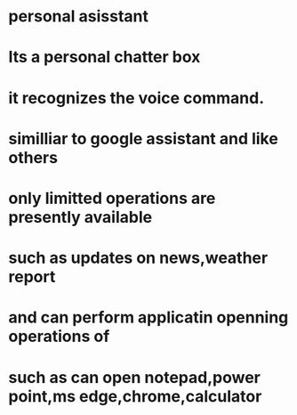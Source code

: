 # personal asisstant
# Its a personal chatter box 
# it recognizes the voice command.
# similliar to google assistant and like others
# only limitted operations are presently available
# such as updates on news,weather report
# and can perform applicatin openning operations of
# such as can open notepad,power point,ms edge,chrome,calculator
